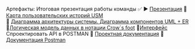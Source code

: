 Артефакты:
Итоговая презентация работы команды ✅
▶️ [Презентация](https://docs.google.com/presentation/d/1YIWHVVy5HETK7WMx0V426FfHTwmfU6wbyvdHrOh6vEU/edit#slide=id.p) 
📜 [Карта пользовательских историй USM](https://miro.com/welcomeonboard/dFhmTXlIV1BzbGF5RkJ2NklCMVVVTUIxQTFsTmxQY2ZZbUxQU3A0V3R0THVUVGNMQUFieVRFczNITThpaEpFS3wzNDU4NzY0NTIyODc2MjIzNzI0fDI=?share_link_id=34034332155)  
📜 [Диаграмма архитектуры системы. Диаграмма компонентов UML + ER]( https://drive.google.com/file/d/1Gh3OrIW1iQFJSJF9a1k7_J_Pde3knb1s/view?usp=sharing)
📜[Логическая модель данных в нотации Crow`s foot](https://drive.google.com/file/d/1Gh3OrIW1iQFJSJF9a1k7_J_Pde3knb1s/view?usp=sharing )
📜[Интерфейс](https://www.figma.com/file/LOjZ3JKl3fr44e4jvb9L8o/Untitled?type=design&node-id=0-1&mode=design&t=BmYwTNbEDeFNc4xO-0 )
Спроектировать API в POSTMAN 
📜 [Проектная документация](https://docs.google.com/document/d/1-JvMWbRIDU4hMo9KXOJksKkTXpRN-ERHUANH2jhHbb4/edit?usp=sharing)
📜 [Документация Postman](https://documenter.getpostman.com/view/27899143/2s9YJjRJqv) 

